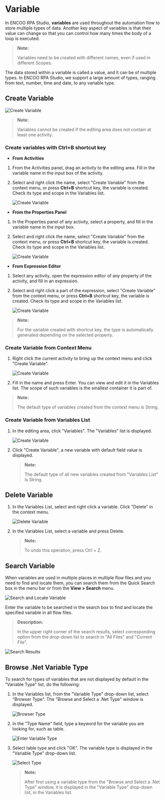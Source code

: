 # Variable

In ENCOO RPA Studio, **variables** are used throughout the automation flow to store multiple types of data. Another key aspect of variables is that their value can change so that you can control how many times the body of a loop is executed.

> **Note:**
> 
> Variables need to be created with different names, even if used in different Scopes.

The data stored within a variable is called a value, and it can be of multiple types. In ENCOO RPA Studio, we support a large amount of types, ranging from text, number, time and date, to any variable type.

## Create Variable

![Create Variable](https://docimages.blob.core.chinacloudapi.cn/images/EnglishDocumentImage/variables20210429.png)

> **Note:**
> 
> Variables cannot be created if the editing area does not contain at least one activity.

### Create variables with Ctrl+B shortcut key

- **From Activities**

1. From the Activities panel, drag an activity to the editing area. Fill in the variable name in the input box of the activity.

2. Select and right click the name, select "Create Variable" from the context menu, or press **Ctrl+B** shortcut key, the variable is created. Check its type and scope in the Variables list.
   
    ![Create Variable](https://docimages.blob.core.chinacloudapi.cn/images/EnglishDocumentImage/fromactivitycreate20210429.png)

- **From the Properties Panel**

1. In the Properties panel of any activity, select a property, and fill in the variable name in the input box.

2. Select and right click the name, select "Create Variable" from the context menu, or press **Ctrl+B** shortcut key, the variable is created. Check its type and scope in the Variables list.
   
    ![Create Variable](https://docimages.blob.core.chinacloudapi.cn/images/EnglishDocumentImage/frompropertiescreate20210429.png)

- **From Expression Editor**

1. Select any activity, open the expression editor of any property of the activity, and fill in an expression.

2. Select and right click a part of the expression, select "Create Variable" from the context menu, or press **Ctrl+B** shortcut key, the variable is created. Check its type and scope in the Variables list.
   
    ![Create Variable](https://docimages.blob.core.chinacloudapi.cn/images/EnglishDocumentImage/fromexpressioneditor20210429.png)

> **Note:**
> 
> For the variable created with shortcut key, the type is automatically generated depending on the selected property.

### Create Variable from Context Menu

1. Right click the current activity to bring up the context menu and click "Create Variable".
   
    ![Create Variable](https://docimages.blob.core.chinacloudapi.cn/images/EnglishDocumentImage/fromcontextmenucreate20210429.png)

2. Fill in the name and press Enter. You can view and edit it in the Variables list. The scope of such variables is the smallest container it is part of.

> **Note:**
> 
> The default type of variables created from the context menu is String.

### Create Variable from Variables List

1. In the editing area, click "Variables". The "Variables" list is displayed.
   
    ![Create Variable](https://docimages.blob.core.chinacloudapi.cn/images/EnglishDocumentImage/variables20210429.png)

2. Click "Create Variable", a new variable with default field value is displayed.

    > **Note:**
    > 
    > The default type of all new variables created from "Variables List" is String.

## Delete Variable

1. In the Variables List, select and right click a variable. Click "Delete" in the context menu.
   
    ![Delete Variable](https://docimages.blob.core.chinacloudapi.cn/images/EnglishDocumentImage/deletevariable20210429.png)

2. In the Variables List, select a variable and press Delete.

    > **Note:**
    > 
    > To undo this operation, press Ctrl + Z.

## Search Variable

When variables are used in multiple places in multiple flow files and you need to find and locate them, you can search them from the Quick Search box in the menu bar or from the **View > Search** menu.

![Search and Locate Variable](https://docimages.blob.core.chinacloudapi.cn/images/EnglishDocumentImage/searchvariable20210429.png)

Enter the variable to be searched in the search box to find and locate the specified variable in all flow files.

> **Description:**
> 
> In the upper right corner of the search results, select corresponding option from the drop-down list to search in "All Files" and "Current File".

![Search Results](https://docimages.blob.core.chinacloudapi.cn/images/EnglishDocumentImage/search20210429.png)

## Browse .Net Variable Type

To search for types of variables that are not displayed by default in the "Variable Type" list, do the following:

1. In the Variables list, from the "Variable Type" drop-down list, select "Browser Type". The "Browse and Select a .Net Type" window is displayed.
   
    ![Browser Type](https://docimages.blob.core.chinacloudapi.cn/images/EnglishDocumentImage/browsefortypes20210429.png)

2. In the "Type Name" field, type a keyword for the variable you are looking for, such as table.
   
    ![Enter Variable Type](https://docimages.blob.core.chinacloudapi.cn/images/EnglishDocumentImage/searchtype20210429.png)

3. Select table type and click "OK". The variable type is displayed in the "Variable Type" drop-down list.
   
    ![Select Type](https://docimages.blob.core.chinacloudapi.cn/images/EnglishDocumentImage/searchtable20210429.png)

    > **Note:**
    > 
    > After first using a variable type from the "Browse and Select a .Net Type" window, it is displayed in the "Variable Type" drop-down list, in the Variables list.